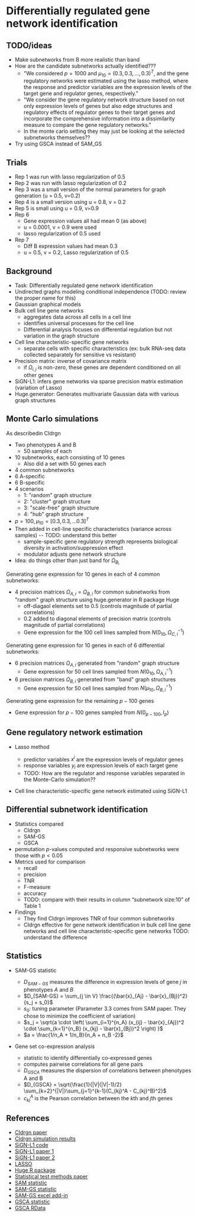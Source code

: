 # Differentially regulated gene network identification

## TODO/ideas

- Make subnetworks from B more realistic than band
- How are the candidate subnetworks actually identified???
  - "We considered $p = 1000$ and $μ_{10} = (0.3, 0.3, . . ., 0.3)^T$, and the gene regulatory networks were estimated using the lasso method, where the response and predictor variables are the expression levels of the target gene and regulator genes, respectively."
  - "We consider the gene regulatory network structure based on not only expression levels of genes but also edge structures and regulatory effects of regulator
genes to their target genes and incorporate the comprehensive information into a dissimilarity measure to compare the gene regulatory networks."
  - In the monte carlo setting they may just be looking at the selected subnetworks themselves??
- Try using GSCA instead of SAM_GS

## Trials

- Rep 1 was run with lasso regularization of 0.5
- Rep 2 was run with lasso regularization of 0.2
- Rep 3 was a small version of the normal parameters for graph generation (u = 0.5, v=0.2)
- Rep 4 is a small version using u = 0.8, v = 0.2
- Rep 5 is small using u = 0.9, v=0.9
- Rep 6
  - Gene expression values all had mean 0 (as above)
  - u = 0.0001, v = 0.9 were used
  - lasso regularization of 0.5 used
- Rep 7
  - Diff B expression values had mean 0.3
  - u = 0.5, v = 0.2, Lasso regularization of 0.5

## Background

- Task: Differentially regulated gene network identification
- Undirected graphs modeling conditional independence (TODO: review the proper name for this)
- Gaussian graphical models
- Bulk cell line gene networks
  - aggregates data across all cells in a cell line
  - identifies universal processes for the cell line
  - Differential analysis focuses on differential regulation but not variation in the graph structure
- Cell line characteristic-specific gene networks
  - separate cells with specific characteristics (ex: bulk RNA-seq data collected separately for sensitive vs resistant)
- Precision matrix: inverse of covariance matrix
  - if $\Omega_{i,j}$ is non-zero, these genes are dependent conditioned on all other genes
- SiGN-L1: infers gene networks via sparse precision matrix estimation (variation of Lasso)
- Huge.generator: Generates multivariate Gaussian data with various graph structures

## Monte Carlo simulations

As describedin CIdrgn

- Two phenotypes A and B
  - 50 samples of each
- 10 subnetworks, each consisting of 10 genes
  - Also did a set with 50 genes each
- 4 common subnetworks
- 6 A-specific
- 6 B-specific
- 4 scenarios
  - 1: "random" graph structure
  - 2: "cluster" graph structure
  - 3: "scale-free" graph structure
  - 4: "hub" graph structure
- $p = 100, \mu_{10} = [0.3, 0.3, ... 0.3]^T$
- Then added in cell-line specific characteristics (variance across samples) -- TODO: understand this better
  - sample-specific gene regulatory strength represents biological diversity in activation/suppression effect
  - modulator adjusts gene network structure
- Idea: do things other than just band for $\Omega_{B_i}$

Generating gene expression for 10 genes in each of 4 common subnetworks:

- 4 precision matrices $\Omega_{A,i} = \Omega_{B,i}$ for common subnetworks from "random" graph structure using huge.generator in R package Huge
  - off-diagaol elements set to 0.5 (controls magnitude of partial correlations)
  - 0.2 added to diagonal elements of precision matrix (controls magnitude of partial correlations)
  - Gene expression for the 100 cell lines sampled from $N(0_{10}, \Omega_{C,i}^{-1})$
  
Generating gene expression for 10 genes in each of 6 differential subnetworks:

- 6 precision matrices $\Omega_{A,i}$ generated from "random" graph structure
  - Gene expression for 50 cell lines sampled from $N(0_{10}, \Omega_{A,i}^{-1})$
- 6 precision matrices $\Omega_{B,i}$ generated from "band" graph structures
  - Gene expression for 50 cell lines sampled from $N(\mu_{10}, \Omega_{B,i}^{-1})$

Generating gene expression for the remaining $p-100$ genes

- Gene expression for $p-100$ genes sampled from $N(0_{p-100}, I_p)$

## Gene regulatory network estimation

- Lasso method
  - predictor variables $x^i$ are the expression levels of regulator genes
  - response variables $y_i$ are expression levels of each target gene
  - TODO: How are the regulator and response variables separated in the Monte-Carlo simulation??

- Cell line characteristic-specific gene network estimated using SiGN-L1

## Differential subnetwork identification

- Statistics compared
  - CIdrgn
  - SAM-GS
  - GSCA
- permutation $p$-values computed and responsive subnetworks were those with $p < 0.05$
- Metrics used for comparison
  - recall
  - precision
  - TNR
  - F-measure
  - accuracy
  - TODO: compare with their results in column “subnetwork size:10” of Table 1
- Findings
  - They find CIdrgn improves TNR of four common subnetworks
  - CIdrgn effective for gene network identification in bulk cell line gene networks and cell line characteristic-specific gene networks TODO: understand the difference

## Statistics

- SAM-GS statistic
  - $D_{SAM-GS}$ measures the difference in expression levels of gene $j$ in phenotypes $A$ and $B$
  - $D_{SAM-GS} = \sum_{j \in V} \frac{(\bar{x}_{Aj} - \bar{x}_{Bj})^2}{s_j + s_0}$
  - $s_0$: tuning parameter (Parameter 3.3 comes from SAM paper. They chose to minimize the coefficient of variation)
  - $s_j = \sqrt{a \cdot \left( \sum_{i=1}^{n_A} (x_{ij} - \bar{x}_{Aj})^2 \cdot \sum_{k=1}^{n_B} (x_{kj} - \bar{x}_{Bj})^2 \right) }$
  - $a = \frac{1/n_A + 1/n_B}{n_A + n_B -2}$

- Gene set co-expression analysis
  - statistic to identify differentially co-expressed genes
  - computes pairwise correlations for all gene pairs
  - $D_{GSCA}$ measures the dispersion of correlations between phenotypes A and B
  - $D_{GSCA} = \sqrt{\frac{1}{|V|(|V|-1)/2} \sum_{k=2}^{|V|}\sum_{j=1}^{k-1}(C_{kj}^A - C_{kj}^B)^2}$
  - $c_{kj}^A$ is the Pearson correlation between the $k$th and $j$th genes

## References

- [CIdrgn paper](https://pmc.ncbi.nlm.nih.gov/articles/PMC10446197/pdf/pone.0286044.pdf)
- [CIdrgn simulation results](https://journals.plos.org/plosone/article/figure?id=10.1371/journal.pone.0286044.t001)
- [SiGN-L1 code](https://sign.hgc.jp/signl1/)
- [SiGN-L1 paper 1](https://bmcsystbiol.biomedcentral.com/articles/10.1186/1752-0509-3-41)
- [SiGN-L1 paper 2](https://journals.plos.org/plosone/article/file?id=10.1371/journal.pone.0020804&type=printable)
- [LASSO](https://webdoc.agsci.colostate.edu/koontz/arec-econ535/papers/Tibshirani%20(JRSS-B%201996).pdf)
- [Huge R package](https://cran.r-project.org/web/packages/huge/vignettes/vignette.pdf)
- [Statistical test methods paper](https://www.nature.com/articles/s41598-019-47362-7)
- [SAM statistic](https://www.pnas.org/doi/full/10.1073/pnas.091062498)
- [SAM-GS statistic](https://bmcbioinformatics.biomedcentral.com/articles/10.1186/1471-2105-8-242)
- [SAM-GS excel add-in](https://sites.ualberta.ca/~yyasui/SAM-GS/SAM-GS%20Documentation.pdf)
- [GSCA statistic](https://academic.oup.com/bioinformatics/article/25/21/2780/226874)
- [GSCA RData](https://www.biostat.wisc.edu/~kendzior/GSCA/GSCA.RData)